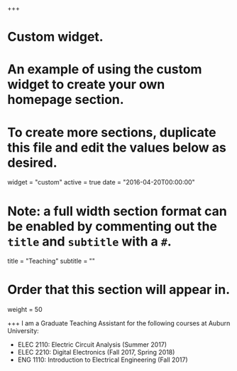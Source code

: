 +++
# Custom widget.
# An example of using the custom widget to create your own homepage section.
# To create more sections, duplicate this file and edit the values below as desired.
widget = "custom"
active = true
date = "2016-04-20T00:00:00"

# Note: a full width section format can be enabled by commenting out the `title` and `subtitle` with a `#`.
title = "Teaching"
subtitle = ""

# Order that this section will appear in.
weight = 50

+++
I am a Graduate Teaching Assistant for the following courses at Auburn University:

- ELEC 2110: Electric Circuit Analysis (Summer 2017)
- ELEC 2210: Digital Electronics (Fall 2017, Spring 2018)
- ENG 1110: Introduction to Electrical Engineering (Fall 2017)

